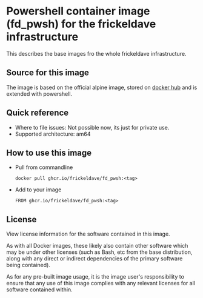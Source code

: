 # Powershell container image (fd_pwsh) for the frickeldave infrastructure

This describes the base images fro the whole frickeldave infrastructure. 

## Source for this image

The image is based on the official alpine image, stored on [docker hub](https://hub.docker.com/_/alpine) and is extended with powershell.

## Quick reference

- Where to file issues: Not possible now, its just for private use. 
- Supported architecture: am64

## How to use this image

- Pull from commandline

  ``` docker pull ghcr.io/frickeldave/fd_pwsh:<tag> ```

- Add to your image

  ``` FROM ghcr.io/frickeldave/fd_pwsh:<tag> ```

## License

View license information for the software contained in this image.

As with all Docker images, these likely also contain other software which may be under other licenses (such as Bash, etc from the base distribution, along with any direct or indirect dependencies of the primary software being contained).

As for any pre-built image usage, it is the image user's responsibility to ensure that any use of this image complies with any relevant licenses for all software contained within.